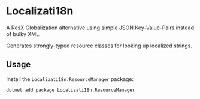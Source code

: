 # Localizati18n
A ResX Globalization alternative using simple JSON Key-Value-Pairs instead of bulky XML.

Generates strongly-typed resource classes for looking up localized strings.

## Usage

Install the `Localizati18n.ResourceManager` package:

```psl
dotnet add package Localizati18n.ResourceManager
```
